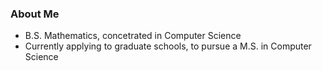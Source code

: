 ### About Me

- B.S. Mathematics, concetrated in Computer Science
- Currently applying to graduate schools, to pursue a M.S. in Computer Science

<!--START_SECTION:waka-->


<!--END_SECTION:waka-->
